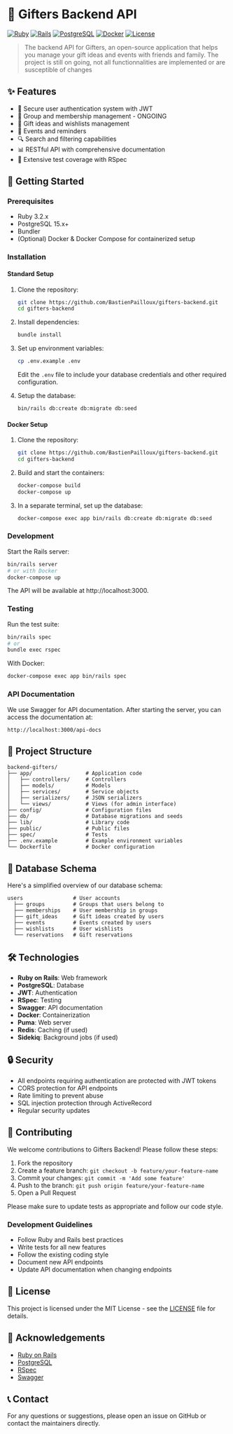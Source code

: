 # 🎁 Gifters Backend API

[![Ruby](https://img.shields.io/badge/Ruby-3.2.x-red)](https://www.ruby-lang.org/)
[![Rails](https://img.shields.io/badge/Rails-7.1.x-red)](https://rubyonrails.org/)
[![PostgreSQL](https://img.shields.io/badge/PostgreSQL-15.x-blue)](https://www.postgresql.org/)
[![Docker](https://img.shields.io/badge/Docker-Ready-blue)](https://www.docker.com/)
[![License](https://img.shields.io/badge/License-MIT-green.svg)](LICENSE)

> The backend API for Gifters, an open-source application that helps you manage your gift ideas and events with friends and family.
> The project is still on going, not all functionnalities are implemented or are susceptible of changes

## ✨ Features

- 🔐 Secure user authentication system with JWT
- 👥 Group and membership management - ONGOING
- 🎁 Gift ideas and wishlists management
- 📅 Events and reminders
- 🔍 Search and filtering capabilities
- 📊 RESTful API with comprehensive documentation
- 🧪 Extensive test coverage with RSpec

## 🚀 Getting Started

### Prerequisites

- Ruby 3.2.x
- PostgreSQL 15.x+
- Bundler
- (Optional) Docker & Docker Compose for containerized setup

### Installation

#### Standard Setup

1. Clone the repository:
   ```bash
   git clone https://github.com/BastienPailloux/gifters-backend.git
   cd gifters-backend
   ```

2. Install dependencies:
   ```bash
   bundle install
   ```

3. Set up environment variables:
   ```bash
   cp .env.example .env
   ```
   Edit the `.env` file to include your database credentials and other required configuration.

4. Setup the database:
   ```bash
   bin/rails db:create db:migrate db:seed
   ```

#### Docker Setup

1. Clone the repository:
   ```bash
   git clone https://github.com/BastienPailloux/gifters-backend.git
   cd gifters-backend
   ```

2. Build and start the containers:
   ```bash
   docker-compose build
   docker-compose up
   ```

3. In a separate terminal, set up the database:
   ```bash
   docker-compose exec app bin/rails db:create db:migrate db:seed
   ```

### Development

Start the Rails server:

```bash
bin/rails server
# or with Docker
docker-compose up
```

The API will be available at http://localhost:3000.

### Testing

Run the test suite:

```bash
bin/rails spec
# or
bundle exec rspec
```

With Docker:
```bash
docker-compose exec app bin/rails spec
```

### API Documentation

We use Swagger for API documentation. After starting the server, you can access the documentation at:

```
http://localhost:3000/api-docs
```

## 🧩 Project Structure

```
backend-gifters/
├── app/                 # Application code
│   ├── controllers/     # Controllers
│   ├── models/          # Models
│   ├── services/        # Service objects
│   ├── serializers/     # JSON serializers
│   └── views/           # Views (for admin interface)
├── config/              # Configuration files
├── db/                  # Database migrations and seeds
├── lib/                 # Library code
├── public/              # Public files
├── spec/                # Tests
├── .env.example         # Example environment variables
└── Dockerfile           # Docker configuration
```

## 📝 Database Schema

Here's a simplified overview of our database schema:

```
users                # User accounts
  ├── groups         # Groups that users belong to
  ├── memberships    # User membership in groups
  ├── gift_ideas     # Gift ideas created by users
  ├── events         # Events created by users
  ├── wishlists      # User wishlists
  └── reservations   # Gift reservations
```

## 🛠️ Technologies

- **Ruby on Rails**: Web framework
- **PostgreSQL**: Database
- **JWT**: Authentication
- **RSpec**: Testing
- **Swagger**: API documentation
- **Docker**: Containerization
- **Puma**: Web server
- **Redis**: Caching (if used)
- **Sidekiq**: Background jobs (if used)

## 🔒 Security

- All endpoints requiring authentication are protected with JWT tokens
- CORS protection for API endpoints
- Rate limiting to prevent abuse
- SQL injection protection through ActiveRecord
- Regular security updates

## 🤝 Contributing

We welcome contributions to Gifters Backend! Please follow these steps:

1. Fork the repository
2. Create a feature branch: `git checkout -b feature/your-feature-name`
3. Commit your changes: `git commit -m 'Add some feature'`
4. Push to the branch: `git push origin feature/your-feature-name`
5. Open a Pull Request

Please make sure to update tests as appropriate and follow our code style.

### Development Guidelines

- Follow Ruby and Rails best practices
- Write tests for all new features
- Follow the existing coding style
- Document new API endpoints
- Update API documentation when changing endpoints

## 📝 License

This project is licensed under the MIT License - see the [LICENSE](LICENSE) file for details.

## 🙏 Acknowledgements

- [Ruby on Rails](https://rubyonrails.org/)
- [PostgreSQL](https://www.postgresql.org/)
- [RSpec](https://rspec.info/)
- [Swagger](https://swagger.io/)

## 📞 Contact

For any questions or suggestions, please open an issue on GitHub or contact the maintainers directly.
